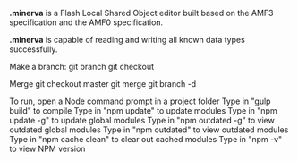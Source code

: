 **.minerva** is a Flash Local Shared Object editor built based on the AMF3 specification and the AMF0 specification.

**.minerva** is capable of reading and writing all known data types successfully.

Make a branch:
git branch <BRANCH NAME HERE>
git checkout <BRANCH NAME HERE>

Merge
git checkout master
git merge <BRANCH NAME HERE>
git branch -d <BRANCH NAME HERE>

To run, open a Node command prompt in a project folder
Type in "gulp build" to compile
Type in "npm update" to update modules
Type in "npm update -g" to update global modules
Type in "npm outdated -g" to view outdated global modules
Type in "npm outdated" to view outdated modules
Type in "npm cache clean" to clear out cached modules
Type in "npm -v" to view NPM version
